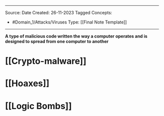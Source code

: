 - - -
Source:
Date Created:  26-11-2023
Tagged Concepts:
- #Domain_1/Attacks/Viruses 
Type: [[Final Note Template]]
- - - 

**A type of malicious code written the way a computer operates and is designed to spread from one computer to another**
# [[Crypto-malware]]
# [[Hoaxes]]
# [[Logic Bombs]]